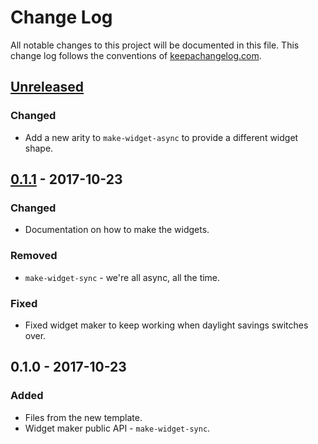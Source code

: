# Change Log
All notable changes to this project will be documented in this file. This change log follows the conventions of [keepachangelog.com](http://keepachangelog.com/).

## [Unreleased]
### Changed
- Add a new arity to `make-widget-async` to provide a different widget shape.

## [0.1.1] - 2017-10-23
### Changed
- Documentation on how to make the widgets.

### Removed
- `make-widget-sync` - we're all async, all the time.

### Fixed
- Fixed widget maker to keep working when daylight savings switches over.

## 0.1.0 - 2017-10-23
### Added
- Files from the new template.
- Widget maker public API - `make-widget-sync`.

[Unreleased]: https://github.com/your-name/swap-and-return/compare/0.1.1...HEAD
[0.1.1]: https://github.com/your-name/swap-and-return/compare/0.1.0...0.1.1

